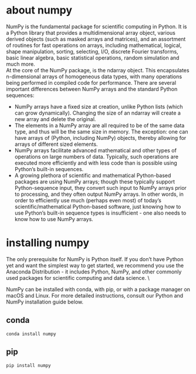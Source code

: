 # about numpy
NumPy is the fundamental package for scientific computing in Python. It is a Python library that provides a multidimensional array object, various derived objects (such as masked arrays and matrices), and an assortment of routines for fast operations on arrays, including mathematical, logical, shape manipulation, sorting, selecting, I/O, discrete Fourier transforms, basic linear algebra, basic statistical operations, random simulation and much more. \
At the core of the NumPy package, is the ndarray object. This encapsulates n-dimensional arrays of homogeneous data types, with many operations being performed in compiled code for performance. There are several important differences between NumPy arrays and the standard Python sequences:
- NumPy arrays have a fixed size at creation, unlike Python lists (which can grow dynamically). Changing the size of an ndarray will create a new array and delete the original.
- The elements in a NumPy array are all required to be of the same data type, and thus will be the same size in memory. The exception: one can have arrays of (Python, including NumPy) objects, thereby allowing for arrays of different sized elements.
- NumPy arrays facilitate advanced mathematical and other types of operations on large numbers of data. Typically, such operations are executed more efficiently and with less code than is possible using Python’s built-in sequences.
- A growing plethora of scientific and mathematical Python-based packages are using NumPy arrays; though these typically support Python-sequence input, they convert such input to NumPy arrays prior to processing, and they often output NumPy arrays. In other words, in order to efficiently use much (perhaps even most) of today’s scientific/mathematical Python-based software, just knowing how to use Python’s built-in sequence types is insufficient - one also needs to know how to use NumPy arrays.


# installing numpy
The only prerequisite for NumPy is Python itself. If you don’t have Python yet and want the simplest way to get started, we recommend you use the Anaconda Distribution - it includes Python, NumPy, and other commonly used packages for scientific computing and data science. \

NumPy can be installed with conda, with pip, or with a package manager on macOS and Linux. For more detailed instructions, consult our Python and NumPy installation guide below.

## conda
```
conda install numpy
```
## pip
```bash
pip install numpy
```

